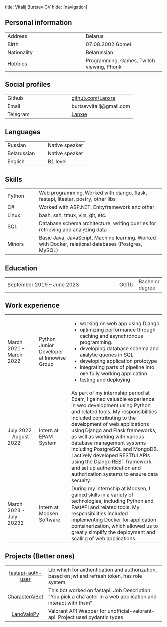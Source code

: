 title: Vitalij Burtsev CV
hide: [navigation]

## Personal information
<table>
    <tr><td width="50%">Address</td><td>Belarus</td></tr>
    <tr><td>Birth</td><td>07.08.2002 Gomel</td></tr>
    <tr><td>Nationality</td><td>Belarussian</td></tr>
    <tr><td>Hobbies</td><td>Programming, Games, Twitch viewing, Phonk</td></tr>
</table>

## Social profiles
<table>
    <tr><td width="50%">Github</td><td><a href="https://github.com/Lanxre">github.com/Lanxre</a></td></tr>
    <tr><td width="50%">Email</td><td>burtsevvitalij@gmail.com</td></tr>
    <tr><td width="50%">Telegram</td><td><a href="https://t.me/Lanxre">Lanxre</a></td></tr>
</table>

## Languages
<table>
    <tr><td width="50%">Russian</td><td>Native speaker</td></tr>
    <tr><td width="50%">Belarussian</td><td>Native speaker</td></tr>
    <tr><td>English</td><td>B1 level</td></tr>
</table>

## Skills
<table>
    <tr>
        <td>Python</td>
        <td>Web programming. Worked with django, flask, fastapi, litestar, poetry, other libs</td>
    </tr>
    <tr>
        <td>C#</td>
        <td>Worked with ASP.NET, Enityframework and other</td>
    </tr>
    <tr>
        <td width="20%">Linux</td>
        <td>bash, ssh, tmux, vim, git, etc.</td>
    </tr>
    <tr>
        <td>SQL</td>
        <td>Database schema architecture, writing queries for retrieving and analyzing data</td>
    </tr>
    <tr>
        <td>Minors</td>
        <td>Basic Java, JavaScript, Machine learning. Worked with Docker, relational databases (Postgres, MySQL)</td>
    </tr>
</table>

## Education
<table>
    <tr>
        <td width="100%">September 2019 – June 2023</td>
        <td>GGTU</td>
        <td>Bachelor degree</td>
    </tr>
</table>

## Work experience
<table>
    <tr>
        <td width="20%">March 2021 – March 2022</td>
        <td>Python Junior Developer at Innowise Group</td>
        <td><ul>
            <li>working on web app using Django</li>
            <li> optimizing performance through caching and asynchronous
            programming.</li>
            <li>developing database schema and analytic queries in SQL</li>
            <li>developing application prototype</li>
            <li>integrating parts of pipeline into one fully working application
            </li>
            <li>testing and deploying</li>
        </ul></td>
    </tr>
    <tr>
        <td width="20%">July 2022 - August 2022</td>
        <td>Intern at EPAM System</td>
        <td>As part of my internship period at Epam, I gained valuable experience in web
            development using Python and related tools. My responsibilities included contributing to
            the development of web applications using Django and Flask frameworks, as well as
            working with various database management systems including PostgreSQL and
            MongoDB. I actively developed RESTful APIs using the Django REST framework, and set
            up authentication and authorization systems to ensure data security.
        </td>
    </tr>
    <tr>
        <td width="20%">March 2023 - July 20232</td>
        <td>Intern at Modsen Software</td>
        <td>
            During my internship at Modsen, I gained skills in a variety of technologies, including
            Python and FastAPI and related tools. My responsibilities included implementing Docker
            for application containerization, which allowed us to greatly simplify the deployment and
            scaling of web applications.</td>
    </tr>


</table>

## Projects (Better ones)
<table>
    <tr>
        <td align='center' width="20%"><a href="https://github.com/Lanxre/fastapi-auth-user">fastapi-auth-user</a></td>
        <td>Lib which for authentication and authorization, based on jwt and refresh token, has role system</td>
    </tr>
    <tr>
        <td align='center' width="20%"><a href="https://github.com/Lanxre/Character_Ai_Bot">CharacterAiBot</a></td>
        <td>This bot worked on fastapi. Job Description: “You pick a character in a web application and interact with them”</td>
    </tr>
    <tr>
        <td align='center' width="20%"><a href="https://github.com/Lanxre/LanoValoPy">LanoValoPy</a></td>
        <td>Valorant API Wrapper for unofficial-valorant-api. Project used pydantic types</td>
    </tr>
</table>